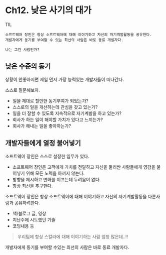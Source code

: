 # Ch12. 낮은 사기의 대가

TIL

```
소프트웨어 장인은 항상 소프트웨어에 대해 이야기하고 자신의 자기계발활동을 공유한다.
개발자에게 동기를 부여할 수 있는 최선의 사람은 바로 동료 개발자다.

나는 그런 사람인가?
```

## 낮은 수준의 동기

상황이 안좋아지면 제일 먼저 가장 능력있는 개발자들이 떠나간다.

스스로 질문해보자.

- 일을 제대로 할만한 동기부여가 되었는가?
- 스스로의 일을 개선하는데 관심을 갖고 있는가?
- 일을 더 잘할 수 있도록 지속적으로 자기계발을 하고 있는가?
- 회사가 하는 일이 해야할 가치가 있다고 느끼는가?
- 회사가 해내는 일을 좋아하는가?

## 개발자들에게 열정 불어넣기

소프트웨어 장인은 스스로 설정한 임무가 있다.

- 소프트웨어 장인은 고객에게 가치를 전달하고 자신을 둘러싼 사람들에게 영감을 불어넣기 위해 모든 노력을 아끼지 않는다.
- 방향을 제시하고 변화를 이끄는데 두려움이 없다.
- 항상 최선을 추구한다.

소프트웨어 장인은 항상 소프트웨어에 대해 이야기하고 자신의 자기계발활동을 다른사람과 공유하려한다.

- 책/블로그 글, 영상
- 지난주에 시도했던 기술
- 코딩내용 등

> 우리팀에 항상 스칼라에 대해 이야기하는 사람 엄청 많은데..!!

개발자에게 동기를 부여할 수있는 최선의 사람은 바로 동료 개발자다.